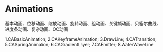 # Animations
基本动画、位移动画、缩放动画、旋转动画、组动画、关键帧动画、贝塞尔曲线、进度条动画、复杂动画、OC动画

1.CABasicAnimation;
2.CAKeyframeAnimation;
3.DrawLine;
4.CATransition;
5.CASpringAnimation;
6.CAGradientLayer;
7.CAEmitter;
8.WaterWaveLine
